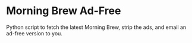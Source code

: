 # Morning Brew Ad-Free
Python script to fetch the latest Morning Brew, strip the ads, and email an ad-free version to you.
